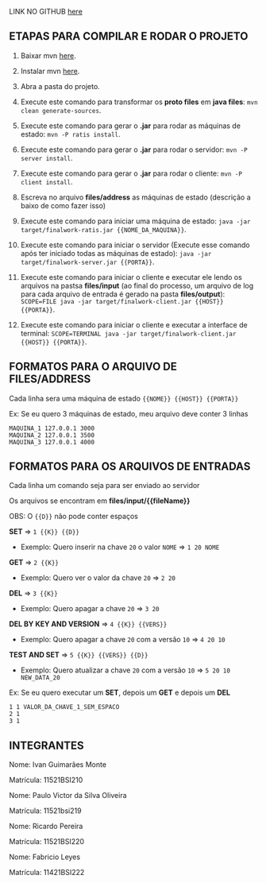 LINK NO GITHUB [here](https://github.com/sd-ufu/final-work.git)

ETAPAS PARA COMPILAR E RODAR O PROJETO
---------

1) Baixar mvn [here](https://maven.apache.org/download.cgi).

2) Instalar mvn [here](https://maven.apache.org/install).

3) Abra a pasta do projeto.

4) Execute este comando para transformar os **proto files** em **java files**: `mvn clean generate-sources`.

5) Execute este comando para gerar o **.jar** para rodar as máquinas de estado: `mvn -P ratis install`.

6) Execute este comando para gerar o **.jar** para rodar o servidor: `mvn -P server install`.

7) Execute este comando para gerar o **.jar** para rodar o cliente: `mvn -P client install`.

8) Escreva no arquivo **files/address** as máquinas de estado (descrição a baixo de como fazer isso)

9) Execute este comando para iniciar uma máquina de estado: `java -jar target/finalwork-ratis.jar {{NOME_DA_MAQUINA}}`.

10) Execute este comando para iniciar o servidor (Execute esse comando após ter iniciado todas as máquinas de estado): `java -jar target/finalwork-server.jar {{PORTA}}`.

11) Execute este comando para iniciar o cliente e executar ele lendo os arquivos na pastsa **files/input** (ao final do processo, um arquivo de log para cada arquivo de entrada é gerado na pasta **files/output**): `SCOPE=FILE java -jar target/finalwork-client.jar {{HOST}} {{PORTA}}`.

11) Execute este comando para iniciar o cliente e executar a interface de terminal: `SCOPE=TERMINAL java -jar target/finalwork-client.jar {{HOST}} {{PORTA}}`.


FORMATOS PARA O ARQUIVO DE FILES/ADDRESS
---------
Cada linha sera uma máquina de estado
`{{NOME}} {{HOST}} {{PORTA}}`

Ex: Se eu quero 3 máquinas de estado, meu arquivo deve conter 3 linhas

```
MAQUINA_1 127.0.0.1 3000
MAQUINA_2 127.0.0.1 3500
MAQUINA_3 127.0.0.1 4000
```

FORMATOS PARA OS ARQUIVOS DE ENTRADAS
---------
Cada linha um comando seja para ser enviado ao servidor

Os arquivos se encontram em **files/input/{{fileName}}**

OBS: O `{{D}}` não pode conter espaços

**SET** => `1 {{K}} {{D}}`
* Exemplo: Quero inserir na chave `20` o valor `NOME` => `1 20 NOME`

**GET** => `2 {{K}}`
* Exemplo: Quero ver o valor da chave `20` => `2 20`

**DEL** => `3 {{K}}`
* Exemplo: Quero apagar a chave `20` => `3 20`

**DEL BY KEY AND VERSION** => `4 {{K}} {{VERS}}`
* Exemplo: Quero apagar a chave `20` com a versão `10` => `4 20 10`

**TEST AND SET** => `5 {{K}} {{VERS}} {{D}}`
* Exemplo: Quero atualizar a chave `20` com a versão `10` => `5 20 10 NEW_DATA_20`


Ex: Se eu quero executar um **SET**, depois um **GET** e depois um **DEL**

```
1 1 VALOR_DA_CHAVE_1_SEM_ESPACO
2 1
3 1
```


INTEGRANTES
---------
Nome: Ivan Guimarães Monte

Matrícula: 11521BSI210


Nome: Paulo Victor da Silva Oliveira

Matrícula: 11521bsi219


Nome: Ricardo Pereira

Matrícula: 11521BSI220


Nome: Fabricio Leyes

Matrícula: 11421BSI222
